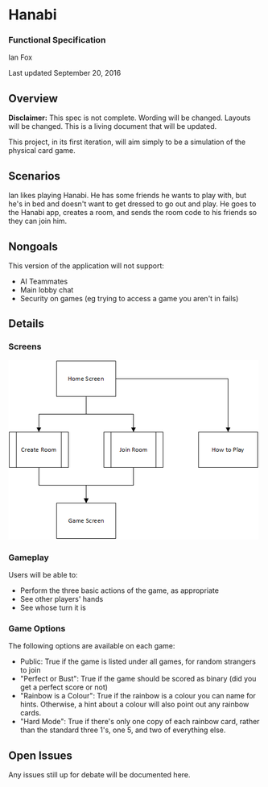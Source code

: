 # Hanabi
### Functional Specification

Ian Fox

Last updated September 20, 2016

## Overview

**Disclaimer:** This spec is not complete. Wording will be changed. Layouts will be changed. This is a living document that will be updated.

This project, in its first iteration, will aim simply to be a simulation of the physical card game.

## Scenarios
Ian likes playing Hanabi. He has some friends he wants to play with, but he's in bed and doesn't want to get dressed to go out and play. He goes to the Hanabi app, creates a room, and sends the room code to his friends so they can join him.

## Nongoals
This version of the application will not support:
* AI Teammates
* Main lobby chat
* Security on games (eg trying to access a game you aren't in fails)

## Details

### Screens
![Screens](screens.png "The screens available in the application")

### Gameplay
Users will be able to:

* Perform the three basic actions of the game, as appropriate
* See other players' hands
* See whose turn it is

### Game Options
The following options are available on each game:
* Public: True if the game is listed under all games, for random strangers to join  
* "Perfect or Bust": True if the game should be scored as binary (did you get a perfect score or not)  
* "Rainbow is a Colour": True if the rainbow is a colour you can name for hints. Otherwise, a hint about a colour will also point out any rainbow cards.  
* "Hard Mode": True if there's only one copy of each rainbow card, rather than the standard three 1's, one 5, and two of everything else.

## Open Issues
Any issues still up for debate will be documented here.

